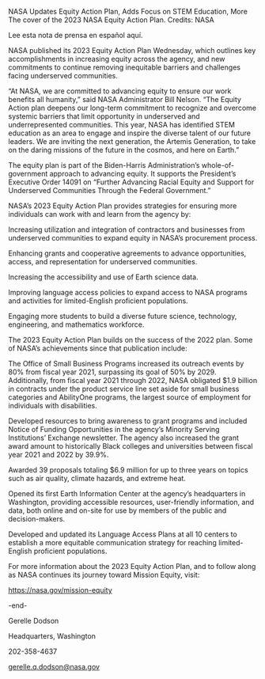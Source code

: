 NASA Updates Equity Action Plan, Adds Focus on STEM Education, More 
 The cover of the 2023 NASA Equity Action Plan. Credits: NASA

Lee esta nota de prensa en español aquí.

NASA published its 2023 Equity Action Plan Wednesday, which outlines key accomplishments in increasing equity across the agency, and new commitments to continue removing inequitable barriers and challenges facing underserved communities.

“At NASA, we are committed to advancing equity to ensure our work benefits all humanity,” said NASA Administrator Bill Nelson. “The Equity Action plan deepens our long-term commitment to recognize and overcome systemic barriers that limit opportunity in underserved and underrepresented communities. This year, NASA has identified STEM education as an area to engage and inspire the diverse talent of our future leaders. We are inviting the next generation, the Artemis Generation, to take on the daring missions of the future in the cosmos, and here on Earth.”

The equity plan is part of the Biden-Harris Administration’s whole-of-government approach to advancing equity. It supports the President’s Executive Order 14091 on “Further Advancing Racial Equity and Support for Underserved Communities Through the Federal Government.”

NASA’s 2023 Equity Action Plan provides strategies for ensuring more individuals can work with and learn from the agency by:

Increasing utilization and integration of contractors and businesses from underserved communities to expand equity in NASA’s procurement process.

Enhancing grants and cooperative agreements to advance opportunities, access, and representation for underserved communities.

Increasing the accessibility and use of Earth science data.

Improving language access policies to expand access to NASA programs and activities for limited-English proficient populations.

Engaging more students to build a diverse future science, technology, engineering, and mathematics workforce.

The 2023 Equity Action Plan builds on the success of the 2022 plan. Some of NASA’s achievements since that publication include:

The Office of Small Business Programs increased its outreach events by 80% from fiscal year 2021, surpassing its goal of 50% by 2029. Additionally, from fiscal year 2021 through 2022, NASA obligated $1.9 billion in contracts under the product service line set aside for small business categories and AbilityOne programs, the largest source of employment for individuals with disabilities.

Developed resources to bring awareness to grant programs and included Notice of Funding Opportunities in the agency’s Minority Serving Institutions’ Exchange newsletter. The agency also increased the grant award amount to historically Black colleges and universities between fiscal year 2021 and 2022 by 39.9%.

Awarded 39 proposals totaling $6.9 million for up to three years on topics such as air quality, climate hazards, and extreme heat.

Opened its first Earth Information Center at the agency’s headquarters in Washington, providing accessible resources, user-friendly information, and data, both online and on-site for use by members of the public and decision-makers.

Developed and updated its Language Access Plans at all 10 centers to establish a more equitable communication strategy for reaching limited-English proficient populations.

For more information about the 2023 Equity Action Plan, and to follow along as NASA continues its journey toward Mission Equity, visit:

https://nasa.gov/mission-equity

-end-

Gerelle Dodson

Headquarters, Washington

202-358-4637

gerelle.q.dodson@nasa.gov